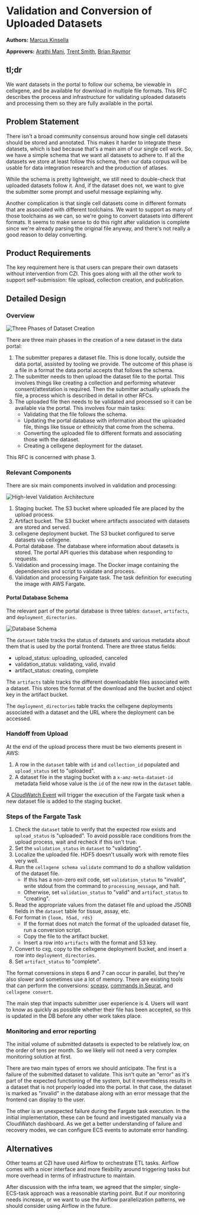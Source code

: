 # Validation and Conversion of Uploaded Datasets

**Authors:** [Marcus Kinsella](mkinsella@chanzuckerberg.com)

**Approvers:** [Arathi Mani](mailto:arathi.mani@chanzuckerberg.com), [Trent
Smith](mailto:trent.smith@chanzuckerberg.com), [Brian Raymor](mailto:braymor@chanzuckerberg.com)

## tl;dr

We want datasets in the portal to follow our schema, be viewable in cellxgene, and be available for download in multiple
file formats. This RFC describes the process and infrastructure for validating uploaded datasets and processing them so
they are fully available in the portal.

## Problem Statement

There isn't a broad community consensus around how single cell datasets should be stored and annotated. This
makes it harder to integrate these datasets, which is bad because that's a main aim of our single cell work. So, we have
a simple schema that we want all datasets to adhere to. If all the datasets we store at least follow this schema, then
our data corpus will be usable for data integration research and the production of atlases.

While the schema is pretty lightweight, we still need to double-check that uploaded datasets follow it. And, if the
dataset does not, we want to give the submitter some prompt and useful message explaining why.

Another complication is that single cell datasets come in different formats that are associated with different
toolchains. We want to support as many of those toolchains as we can, so we're going to convert datasets into
different formats. It seems to make sense to do this right after validation is complete since we're already parsing
the original file anyway, and there's not really a good reason to delay converting.

## Product Requirements

The key requirement here is that users can prepare their own datasets without intervention from CZI. This goes along
with all the other work to support self-submission: file upload, collection creation, and publication.

## Detailed Design

### Overview

![Three Phases of Dataset Creation](imgs/three_phases.png)

There are three main phases in the creation of a new dataset in the data portal:

1. The submitter prepares a dataset file. This is done locally, outside the data portal, assisted by tooling we provide.
   The outcome of this phase is a file in a format the data portal accepts that follows the schema.
2. The submitter needs to then upload the dataset file to the portal. This involves things like creating a collection
   and performing whatever consent/attestation is required. Then the submitter actually uploads the file, a process
   which is described in detail in other RFCs.
3. The uploaded file then needs to be validated and processed so it can be available via the portal. This involves four
   main tasks:
   - Validating that the file follows the schema.
   - Updating the portal database with information about the uploaded file, things like tissue or ethnicity that come
     from the schema.
   - Converting the uploaded file to different formats and associating those with the dataset.
   - Creating a cellxgene deployment for the dataset.

This RFC is concerned with phase 3.

### Relevant Components

There are six main components involved in validation and processing:

![High-level Validation Architecture](imgs/validation_architecture.png)

1. Staging bucket. The S3 bucket where uploaded file are placed by the upload process.
2. Artifact bucket. The S3 bucket where artifacts associated with datasets are stored and served.
3. cellxgene deployment bucket. The S3 bucket configured to serve datasets via cellxgene.
4. Portal database. The database where information about datasets is stored. The portal API queries this database when
   responding to requests.
5. Validation and processing image. The Docker image containing the dependencies and script to validate and process.
6. Validation and processing Fargate task. The task definition for executing the image with AWS Fargate.

#### Portal Database Schema

The relevant part of the portal database is three tables: `dataset`, `artifacts`, and `deployment_directories`.

![Database Schema](imgs/db_schema.png)

The `dataset` table tracks the status of datasets and various metadata about them that is used by the portal frontend.
There are three status fields:

- upload\_status: uploading, uploaded, canceled
- validation\_status: validating, valid, invalid
- artifact\_status: creating, complete

The `artifacts` table tracks the different downloadable files associated with a dataset. This stores the format of the
download and the bucket and object key in the artifact bucket.

The `deployment_directories` table tracks the cellxgene deployments associated with a dataset and the URL where the
deployment can be accessed.

### Handoff from Upload

At the end of the upload process there must be two elements present in AWS:

1. A row in the `dataset` table with `id` and `collection_id` populated and `upload_status` set to "uploaded".
2. A dataset file in the staging bucket with a `x-amz-meta-dataset-id` metadata field whose value is the `id` of the new
   row in the `dataset` table.

A [CloudWatch Event](https://docs.aws.amazon.com/AmazonCloudWatch/latest/events/CloudWatch-Events-tutorial-ECS.html)
will trigger the execution of the Fargate task when a new dataset file is added to the staging bucket.

### Steps of the Fargate Task

1. Check the `dataset` table to verify that the expected row exists and `upload_status` is "uploaded". To avoid possible
   race conditions from the upload process, wait and recheck if this isn't true.
2. Set the `validation_status` in `dataset` to "validating".
3. Localize the uploaded file. HDF5 doesn't usually work with remote files very well.
4. Run the `cellxgene schema validate` command to do a shallow validation of the dataset file.
   - If this has a non-zero exit code, set `validation_status` to "invalid", write stdout from the command to
     `processing_message`, and halt.
   - Otherwise, set `validation_status` to "valid" and `artifact_status` to "creating".
5. Read the appropriate values from the dataset file and upload the JSONB fields in the `dataset` table for tissue,
   assay, etc.
6. For format in `{loom, h5ad, rds}`
   - If the format does not match the format of the uploaded dataset file, run a conversion script.
   - Copy the file to the artifact bucket.
   - Insert a row into `artifacts` with the format and S3 key.
7. Convert to cxg, copy to the cellxgene deployment bucket, and insert a row into `deployment_directories`.
8. Set `artifact_status` to "complete".

The format conversions in steps 6 and 7 can occur in parallel, but they're also slower and sometimes use a lot of
memory. There are existing tools that can perform the conversions: [sceasy](https://github.com/cellgeni/sceasy),
[commands in
Seurat](https://satijalab.org/seurat/v3.0/conversion_vignette.html), and `cellxgene convert`.

The main step that impacts submitter user experience is 4. Users will want to know as quickly as possible whether their
file has been accepted, so this is updated in the DB before any other work takes place.

### Monitoring and error reporting

The initial volume of submitted datasets is expected to be relatively low, on the order of tens per month. So we likely
will not need a very complex monitoring solution at first.

There are two main types of errors we should anticipate. The first is a failure of the submitted dataset to validate.
This isn't quite an "error" as it's part of the expected functioning of the system, but it nevertheless results in a
dataset that is not properly loaded into the portal. In that case, the dataset is marked as "invalid" in the database
along with an error message that the frontend can display to the user.

The other is an unexpected failure during the Fargate task execution. In the initial implementation, these can be found
and investigated manually via a CloudWatch dashboard. As we get a better understanding of failure and recovery modes, we
can configure ECS events to automate error handling.

## Alternatives

Other teams at CZI have used Airflow to orchestrate ETL tasks. Airflow comes with a nicer interface and more flexbility
around triggering tasks but more overhead in terms of infrastructure to maintain.

After discussion with the infra team, we agreed that the simpler, single-ECS-task approach was a reasonable starting
point. But if our monitoring needs increase, or we want to use the Airflow parallelization patterns, we should consider
using Airflow in the future.
